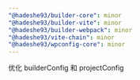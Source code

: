 ```yaml
---
"@hadeshe93/builder-core": minor
"@hadeshe93/builder-vite": minor
"@hadeshe93/builder-webpack": minor
"@hadeshe93/vite-chain": minor
"@hadeshe93/wpconfig-core": minor
---
```


优化 builderConfig 和 projectConfig
